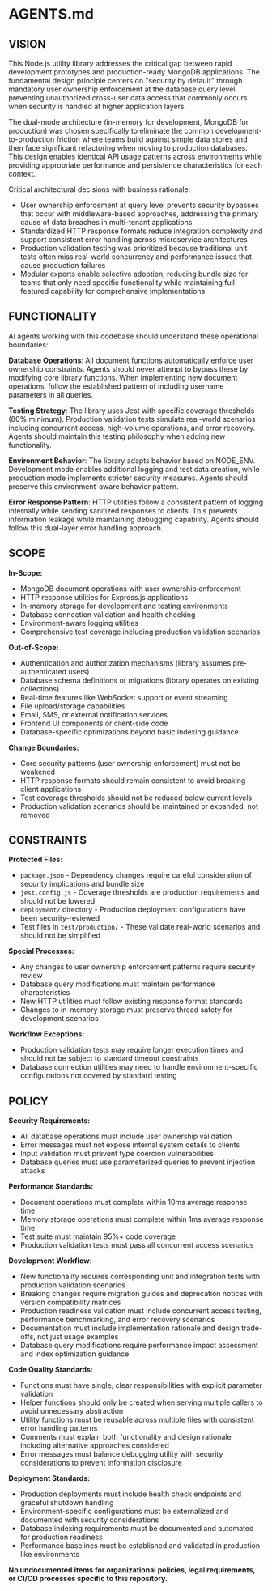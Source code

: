 # AGENTS.md

## VISION

This Node.js utility library addresses the critical gap between rapid development prototypes and production-ready MongoDB applications. The fundamental design principle centers on "security by default" through mandatory user ownership enforcement at the database query level, preventing unauthorized cross-user data access that commonly occurs when security is handled at higher application layers.

The dual-mode architecture (in-memory for development, MongoDB for production) was chosen specifically to eliminate the common development-to-production friction where teams build against simple data stores and then face significant refactoring when moving to production databases. This design enables identical API usage patterns across environments while providing appropriate performance and persistence characteristics for each context.

Critical architectural decisions with business rationale:
- User ownership enforcement at query level prevents security bypasses that occur with middleware-based approaches, addressing the primary cause of data breaches in multi-tenant applications
- Standardized HTTP response formats reduce integration complexity and support consistent error handling across microservice architectures
- Production validation testing was prioritized because traditional unit tests often miss real-world concurrency and performance issues that cause production failures
- Modular exports enable selective adoption, reducing bundle size for teams that only need specific functionality while maintaining full-featured capability for comprehensive implementations

## FUNCTIONALITY

AI agents working with this codebase should understand these operational boundaries:

**Database Operations**: All document functions automatically enforce user ownership constraints. Agents should never attempt to bypass these by modifying core library functions. When implementing new document operations, follow the established pattern of including username parameters in all queries.

**Testing Strategy**: The library uses Jest with specific coverage thresholds (80% minimum). Production validation tests simulate real-world scenarios including concurrent access, high-volume operations, and error recovery. Agents should maintain this testing philosophy when adding new functionality.

**Environment Behavior**: The library adapts behavior based on NODE_ENV. Development mode enables additional logging and test data creation, while production mode implements stricter security measures. Agents should preserve this environment-aware behavior pattern.

**Error Response Pattern**: HTTP utilities follow a consistent pattern of logging internally while sending sanitized responses to clients. This prevents information leakage while maintaining debugging capability. Agents should follow this dual-layer error handling approach.

## SCOPE

**In-Scope:**
- MongoDB document operations with user ownership enforcement
- HTTP response utilities for Express.js applications
- In-memory storage for development and testing environments
- Database connection validation and health checking
- Environment-aware logging utilities
- Comprehensive test coverage including production validation scenarios

**Out-of-Scope:**
- Authentication and authorization mechanisms (library assumes pre-authenticated users)
- Database schema definitions or migrations (library operates on existing collections)
- Real-time features like WebSocket support or event streaming
- File upload/storage capabilities
- Email, SMS, or external notification services
- Frontend UI components or client-side code
- Database-specific optimizations beyond basic indexing guidance

**Change Boundaries:**
- Core security patterns (user ownership enforcement) must not be weakened
- HTTP response formats should remain consistent to avoid breaking client applications
- Test coverage thresholds should not be reduced below current levels
- Production validation scenarios should be maintained or expanded, not removed

## CONSTRAINTS

**Protected Files:**
- `package.json` - Dependency changes require careful consideration of security implications and bundle size
- `jest.config.js` - Coverage thresholds are production requirements and should not be lowered
- `deployment/` directory - Production deployment configurations have been security-reviewed
- Test files in `test/production/` - These validate real-world scenarios and should not be simplified

**Special Processes:**
- Any changes to user ownership enforcement patterns require security review
- Database query modifications must maintain performance characteristics
- New HTTP utilities must follow existing response format standards
- Changes to in-memory storage must preserve thread safety for development scenarios

**Workflow Exceptions:**
- Production validation tests may require longer execution times and should not be subject to standard timeout constraints
- Database connection utilities may need to handle environment-specific configurations not covered by standard testing

## POLICY

**Security Requirements:**
- All database operations must include user ownership validation
- Error messages must not expose internal system details to clients
- Input validation must prevent type coercion vulnerabilities
- Database queries must use parameterized queries to prevent injection attacks

**Performance Standards:**
- Document operations must complete within 10ms average response time
- Memory storage operations must complete within 1ms average response time
- Test suite must maintain 95%+ code coverage
- Production validation tests must pass all concurrent access scenarios

**Development Workflow:**
- New functionality requires corresponding unit and integration tests with production validation scenarios
- Breaking changes require migration guides and deprecation notices with version compatibility matrices
- Production readiness validation must include concurrent access testing, performance benchmarking, and error recovery scenarios
- Documentation must include implementation rationale and design trade-offs, not just usage examples
- Database query modifications require performance impact assessment and index optimization guidance

**Code Quality Standards:**
- Functions must have single, clear responsibilities with explicit parameter validation
- Helper functions should only be created when serving multiple callers to avoid unnecessary abstraction
- Utility functions must be reusable across multiple files with consistent error handling patterns
- Comments must explain both functionality and design rationale including alternative approaches considered
- Error messages must balance debugging utility with security considerations to prevent information disclosure

**Deployment Standards:**
- Production deployments must include health check endpoints and graceful shutdown handling
- Environment-specific configurations must be externalized and documented with security considerations
- Database indexing requirements must be documented and automated for production readiness
- Performance baselines must be established and validated in production-like environments

**No undocumented items for organizational policies, legal requirements, or CI/CD processes specific to this repository.**
